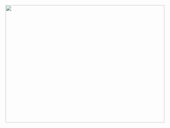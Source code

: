 
<p align="center">
  <img width="500" height="370" src="http://giffetteria.it/archivio/manonthemoon17.gif">
</p>
<!---
TheArtemis/TheArtemis is a ✨ special ✨ repository because its `README.md` (this file) appears on your GitHub profile.
You can click the Preview link to take a look at your changes.
--->
